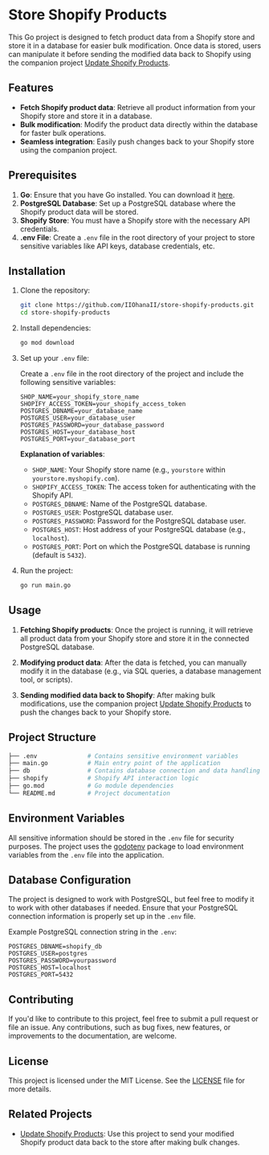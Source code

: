 # Store Shopify Products

This Go project is designed to fetch product data from a Shopify store and store it in a database for easier bulk modification. Once data is stored, users can manipulate it before sending the modified data back to Shopify using the companion project [Update Shopify Products](https://github.com/IIOhanaII/update-shopify-products).

## Features

- **Fetch Shopify product data**: Retrieve all product information from your Shopify store and store it in a database.
- **Bulk modification**: Modify the product data directly within the database for faster bulk operations.
- **Seamless integration**: Easily push changes back to your Shopify store using the companion project.

## Prerequisites

1. **Go**: Ensure that you have Go installed. You can download it [here](https://golang.org/dl/).
2. **PostgreSQL Database**: Set up a PostgreSQL database where the Shopify product data will be stored.
3. **Shopify Store**: You must have a Shopify store with the necessary API credentials.
4. **.env File**: Create a `.env` file in the root directory of your project to store sensitive variables like API keys, database credentials, etc.

## Installation

1. Clone the repository:

    ```bash
    git clone https://github.com/IIOhanaII/store-shopify-products.git
    cd store-shopify-products
    ```

2. Install dependencies:

    ```bash
    go mod download
    ```

3. Set up your `.env` file:

    Create a `.env` file in the root directory of the project and include the following sensitive variables:

    ```
    SHOP_NAME=your_shopify_store_name
    SHOPIFY_ACCESS_TOKEN=your_shopify_access_token
    POSTGRES_DBNAME=your_database_name
    POSTGRES_USER=your_database_user
    POSTGRES_PASSWORD=your_database_password
    POSTGRES_HOST=your_database_host
    POSTGRES_PORT=your_database_port
    ```

   **Explanation of variables**:
   - `SHOP_NAME`: Your Shopify store name (e.g., `yourstore` within `yourstore.myshopify.com`).
   - `SHOPIFY_ACCESS_TOKEN`: The access token for authenticating with the Shopify API.
   - `POSTGRES_DBNAME`: Name of the PostgreSQL database.
   - `POSTGRES_USER`: PostgreSQL database user.
   - `POSTGRES_PASSWORD`: Password for the PostgreSQL database user.
   - `POSTGRES_HOST`: Host address of your PostgreSQL database (e.g., `localhost`).
   - `POSTGRES_PORT`: Port on which the PostgreSQL database is running (default is `5432`).

4. Run the project:

    ```bash
    go run main.go
    ```

## Usage

1. **Fetching Shopify products**:
   Once the project is running, it will retrieve all product data from your Shopify store and store it in the connected PostgreSQL database.

2. **Modifying product data**:
   After the data is fetched, you can manually modify it in the database (e.g., via SQL queries, a database management tool, or scripts).

3. **Sending modified data back to Shopify**:
   After making bulk modifications, use the companion project [Update Shopify Products](https://github.com/IIOhanaII/update-shopify-products) to push the changes back to your Shopify store.

## Project Structure

```bash
├── .env              # Contains sensitive environment variables
├── main.go           # Main entry point of the application
├── db                # Contains database connection and data handling logic
├── shopify           # Shopify API interaction logic
├── go.mod            # Go module dependencies
└── README.md         # Project documentation
```

## Environment Variables

All sensitive information should be stored in the `.env` file for security purposes. The project uses the [godotenv](https://github.com/joho/godotenv) package to load environment variables from the `.env` file into the application.

## Database Configuration

The project is designed to work with PostgreSQL, but feel free to modify it to work with other databases if needed. Ensure that your PostgreSQL connection information is properly set up in the `.env` file.

Example PostgreSQL connection string in the `.env`:

```
POSTGRES_DBNAME=shopify_db
POSTGRES_USER=postgres
POSTGRES_PASSWORD=yourpassword
POSTGRES_HOST=localhost
POSTGRES_PORT=5432
```

## Contributing

If you'd like to contribute to this project, feel free to submit a pull request or file an issue. Any contributions, such as bug fixes, new features, or improvements to the documentation, are welcome.

## License

This project is licensed under the MIT License. See the [LICENSE](LICENSE) file for more details.

## Related Projects

- [Update Shopify Products](https://github.com/IIOhanaII/update-shopify-products): Use this project to send your modified Shopify product data back to the store after making bulk changes.

